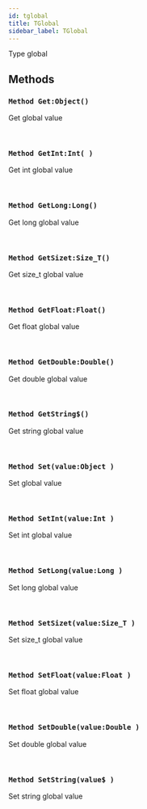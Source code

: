```yaml
---
id: tglobal
title: TGlobal
sidebar_label: TGlobal
---
```


Type global


## Methods

### `Method Get:Object()`

Get global value

<br/>

### `Method GetInt:Int( )`

Get int global value

<br/>

### `Method GetLong:Long()`

Get long global value

<br/>

### `Method GetSizet:Size_T()`

Get size_t global value

<br/>

### `Method GetFloat:Float()`

Get float global value

<br/>

### `Method GetDouble:Double()`

Get double global value

<br/>

### `Method GetString$()`

Get string global value

<br/>

### `Method Set(value:Object )`

Set global value

<br/>

### `Method SetInt(value:Int )`

Set int global value

<br/>

### `Method SetLong(value:Long )`

Set long global value

<br/>

### `Method SetSizet(value:Size_T )`

Set size_t global value

<br/>

### `Method SetFloat(value:Float )`

Set float global value

<br/>

### `Method SetDouble(value:Double )`

Set double global value

<br/>

### `Method SetString(value$ )`

Set string global value

<br/>

